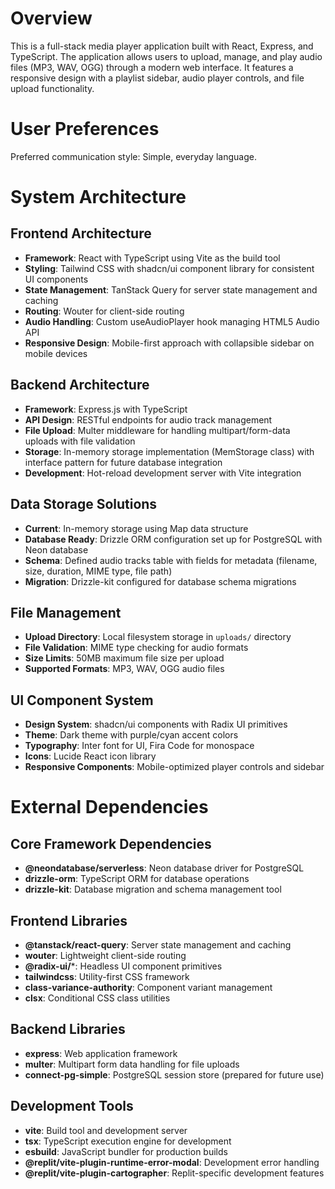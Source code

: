 # Overview

This is a full-stack media player application built with React, Express, and TypeScript. The application allows users to upload, manage, and play audio files (MP3, WAV, OGG) through a modern web interface. It features a responsive design with a playlist sidebar, audio player controls, and file upload functionality.

# User Preferences

Preferred communication style: Simple, everyday language.

# System Architecture

## Frontend Architecture
- **Framework**: React with TypeScript using Vite as the build tool
- **Styling**: Tailwind CSS with shadcn/ui component library for consistent UI components
- **State Management**: TanStack Query for server state management and caching
- **Routing**: Wouter for client-side routing
- **Audio Handling**: Custom useAudioPlayer hook managing HTML5 Audio API
- **Responsive Design**: Mobile-first approach with collapsible sidebar on mobile devices

## Backend Architecture
- **Framework**: Express.js with TypeScript
- **API Design**: RESTful endpoints for audio track management
- **File Upload**: Multer middleware for handling multipart/form-data uploads with file validation
- **Storage**: In-memory storage implementation (MemStorage class) with interface pattern for future database integration
- **Development**: Hot-reload development server with Vite integration

## Data Storage Solutions
- **Current**: In-memory storage using Map data structure
- **Database Ready**: Drizzle ORM configuration set up for PostgreSQL with Neon database
- **Schema**: Defined audio tracks table with fields for metadata (filename, size, duration, MIME type, file path)
- **Migration**: Drizzle-kit configured for database schema migrations

## File Management
- **Upload Directory**: Local filesystem storage in `uploads/` directory
- **File Validation**: MIME type checking for audio formats
- **Size Limits**: 50MB maximum file size per upload
- **Supported Formats**: MP3, WAV, OGG audio files

## UI Component System
- **Design System**: shadcn/ui components with Radix UI primitives
- **Theme**: Dark theme with purple/cyan accent colors
- **Typography**: Inter font for UI, Fira Code for monospace
- **Icons**: Lucide React icon library
- **Responsive Components**: Mobile-optimized player controls and sidebar

# External Dependencies

## Core Framework Dependencies
- **@neondatabase/serverless**: Neon database driver for PostgreSQL
- **drizzle-orm**: TypeScript ORM for database operations
- **drizzle-kit**: Database migration and schema management tool

## Frontend Libraries
- **@tanstack/react-query**: Server state management and caching
- **wouter**: Lightweight client-side routing
- **@radix-ui/***: Headless UI component primitives
- **tailwindcss**: Utility-first CSS framework
- **class-variance-authority**: Component variant management
- **clsx**: Conditional CSS class utilities

## Backend Libraries
- **express**: Web application framework
- **multer**: Multipart form data handling for file uploads
- **connect-pg-simple**: PostgreSQL session store (prepared for future use)

## Development Tools
- **vite**: Build tool and development server
- **tsx**: TypeScript execution engine for development
- **esbuild**: JavaScript bundler for production builds
- **@replit/vite-plugin-runtime-error-modal**: Development error handling
- **@replit/vite-plugin-cartographer**: Replit-specific development features
